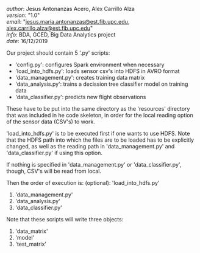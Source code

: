 *author*: Jesus Antonanzas Acero, Alex Carrillo Alza  
*version*: "1.0"  
*email*: "jesus.maria.antonanzas@est.fib.upc.edu, alex.carrillo.alza@est.fib.upc.edu"  
*info*: BDA, GCED, Big Data Analytics project  
*date*: 16/12/2019  

Our project should contain 5 '.py' scripts:
- 'config.py': configures Spark environment when necessary
- 'load_into_hdfs.py': loads sensor csv's into HDFS in AVRO format
- 'data_management.py': creates training data matrix
- 'data_analysis.py': trains a decission tree classifier model on training data
- 'data_classifier.py': predicts new flight observations

These have to be put into the same directory as the 'resources' directory that
was included in he code skeleton, in order for the local reading option of the
sensor data (CSV's) to work.

'load_into_hdfs.py' is to be executed first if one wants to use HDFS. Note
that the HDFS path into which the files are to be loaded has to be explicitly
changed, as well as the reading path in 'data_management.py' and 'data_classifier.py'
if using this option.

If nothing is specified in 'data_management.py' or 'data_classifier.py', though,
CSV's will be read from local.

Then the order of execution is:
(optional): 'load_into_hdfs.py'
1. 'data_management.py'
2. 'data_analysis.py'
3. 'data_classifier.py'

Note that these scripts will write three objects:
1. 'data_matrix'
2. 'model'
3. 'test_matrix'
